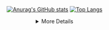 <div align="center">
  
  <a href="https://github.com/belongtothenight">![Anurag's GitHub stats](https://github-readme-stats.vercel.app/api?username=belongtothenight&theme=codeSTACKr&show_icons=true)</a>
  <a href="https://github.com/belongtothenight">[![Top Langs](https://github-readme-stats.vercel.app/api/top-langs/?username=belongtothenight&theme=codeSTACKr&layout=compact)](https://github.com/anuraghazra/github-readme-stats)</a>

</div>

<div align="center">
<details><summary>More Details</summary>

## About me

<div align="left">

- 👋 Hi, I’m @belongtothenight, currently studying in CYCU Electrical Engineering Bachelor Degree.
- 👀 I’m interested in Drones, Control Systems, ML, DL, BD, audio, analog circuit design, IoT.
- I’m currently learning ML, DL, BD, IoT.
- I've love to collaborate on: Anything!
- Email: dachuan516@gmail.com

</div>

## Possible Plans

<div align="left">

- dynamic task finish time estimator like [this](https://www.youtube.com/watch?v=IUszMmtU8N0)

</div>

  <ul class="list-right">
  <li>Mountain Lion</li>
  <li>Lioness</li>
  <li>Cheetah</li>
  
</details>
</div>

<!---
belongtothenight/belongtothenight is a ✨ special ✨ repository because its `README.md` (this file) appears on your GitHub profile.
You can click the Preview link to take a look at your changes.
--->
